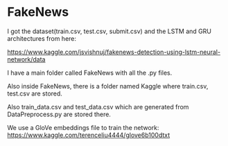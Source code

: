 # FakeNews

I got the dataset(train.csv, test.csv, submit.csv) and the LSTM and GRU architectures from here: 

https://www.kaggle.com/jsvishnuj/fakenews-detection-using-lstm-neural-network/data

I have a main folder called FakeNews with all the .py files.

Also inside FakeNews, there is a folder named Kaggle where train.csv, test.csv are stored.

Also train_data.csv and test_data.csv which are generated from DataPreprocess.py are stored there.

We use a GloVe embeddings file to train the network:
  https://www.kaggle.com/terenceliu4444/glove6b100dtxt
  
  


